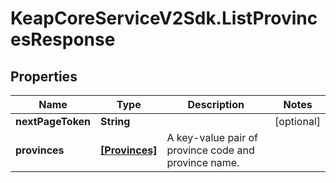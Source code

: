 # KeapCoreServiceV2Sdk.ListProvincesResponse

## Properties

Name | Type | Description | Notes
------------ | ------------- | ------------- | -------------
**nextPageToken** | **String** |  | [optional] 
**provinces** | [**[Provinces]**](Provinces.md) | A key-value pair of province code and province name. | 


